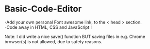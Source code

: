 # Basic-Code-Editor

-Add your own personal Font awesome link, to the < head > section. </br>
-Code away in HTML, CSS and JavaScript ! 

Note: I did write a nice save() function BUT saving files in e.g. Chrome browser(s) is not allowed, due to safety reasons. 
